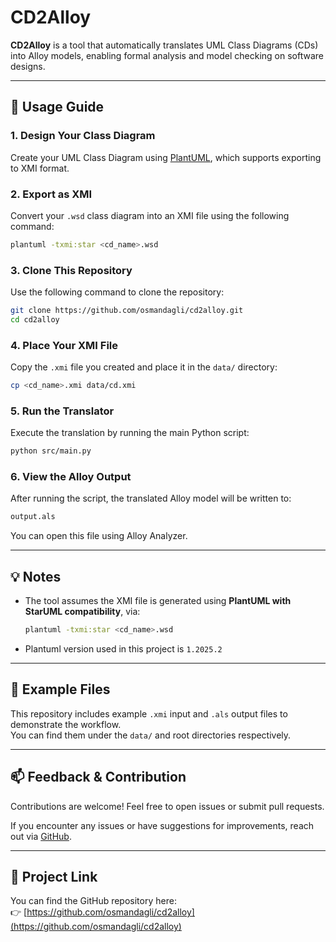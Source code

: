 # CD2Alloy

**CD2Alloy** is a tool that automatically translates UML Class Diagrams (CDs) into Alloy models, enabling formal analysis and model checking on software designs.

---

## 📌 Usage Guide

### 1. Design Your Class Diagram
Create your UML Class Diagram using [PlantUML](https://plantuml.com/), which supports exporting to XMI format.

### 2. Export as XMI
Convert your `.wsd` class diagram into an XMI file using the following command:
```bash
plantuml -txmi:star <cd_name>.wsd
```

### 3. Clone This Repository
Use the following command to clone the repository:
```bash
git clone https://github.com/osmandagli/cd2alloy.git
cd cd2alloy
```

### 4. Place Your XMI File
Copy the `.xmi` file you created and place it in the `data/` directory:

```bash
cp <cd_name>.xmi data/cd.xmi
```

### 5. Run the Translator
Execute the translation by running the main Python script:

```bash
python src/main.py
```

### 6. View the Alloy Output
After running the script, the translated Alloy model will be written to:

```bash
output.als
```

You can open this file using Alloy Analyzer.

---

## 💡 Notes

- The tool assumes the XMI file is generated using **PlantUML with StarUML compatibility**, via:

  ```bash
  plantuml -txmi:star <cd_name>.wsd
  ```
- Plantuml version used in this project is `1.2025.2`

---

## 📁 Example Files

This repository includes example `.xmi` input and `.als` output files to demonstrate the workflow.  
You can find them under the `data/` and root directories respectively.

---

## 📫 Feedback & Contribution

Contributions are welcome! Feel free to open issues or submit pull requests.

If you encounter any issues or have suggestions for improvements, reach out via [GitHub](https://github.com/osmandagli).

---

## 🔗 Project Link

You can find the GitHub repository here:  
👉 [https://github.com/osmandagli/cd2alloy](https://github.com/osmandagli/cd2alloy)



